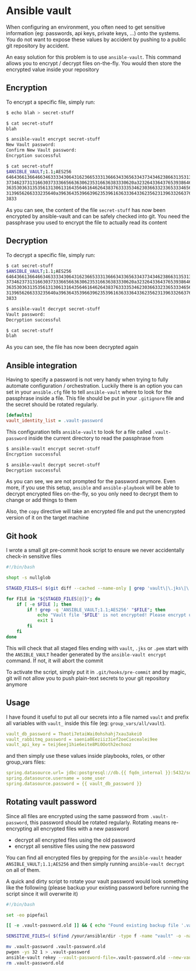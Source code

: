# Ansible vault

When configuring an environment, you often need to get sensitive information (eg: passwords, api keys, private keys, ...) onto the systems. You do not want to expose these values by accident by pushing to a public git repository by accident.

An easy solution for this problem is to use `ansible-vault`. This command allows you to encrypt / decrypt files on-the-fly. You would then store the encrypted value inside your repository

## Encryption

To encrypt a specific file, simply run:

```bash
$ echo blah > secret-stuff

$ cat secret-stuff
blah

$ ansible-vault encrypt secret-stuff
New Vault password:
Confirm New Vault password:
Encryption successful

$ cat secret-stuff
$ANSIBLE_VAULT;1.1;AES256
64643661366466346333343064316236653331366634336563343734346238663135313732363634
3734623731316630373336656636306235316636383330620a323264336437653938646632393232
36353036313535613130613164356461646264383763333534623036633233653334656634653837
3139656266333235640a396364353966396235396163633364336235623139633266376230653938
3833
```

As you can see, the content of the file `secret-stuff` has now been encrypted by ansible-vault and can be safely checked into git. You need the passphrase you used to encrypt the file to actually read its content


## Decryption

To decrypt a specific file, simply run:

```bash
$ cat secret-stuff
$ANSIBLE_VAULT;1.1;AES256
64643661366466346333343064316236653331366634336563343734346238663135313732363634
3734623731316630373336656636306235316636383330620a323264336437653938646632393232
36353036313535613130613164356461646264383763333534623036633233653334656634653837
3139656266333235640a396364353966396235396163633364336235623139633266376230653938
3833

$ ansible-vault decrypt secret-stuff
Vault password:
Decryption successful

$ cat secret-stuff
blah
```

As you can see, the file has now been decrypted again


## Ansible integration

Having to specify a password is not very handy when trying to fully automate configuration / orchestration. Luckily there is an option you can set in your `ansible.cfg` file to tell `ansible-vault` where to look for the passphrase inside a file. This file should be put in your `.gitignore` file and the secret should be rotated regularly.

```ini
[defaults]
vault_identity_list = .vault-password
``` 

This configuration tells `ansible-vault` to look for a file called `.vault-password` inside the current directory to read the passphrase from

```bash
$ ansible-vault encrypt secret-stuff
Encryption successful

$ ansible-vault decrypt secret-stuff
Decryption successful
```

As you can see, we are not prompted for the password anymore. Even more, if you use this setup, `ansible` and `ansible-playbook` will be able to decrypt encrypted files on-the-fly, so you only need to decrypt them to change or add things to them

Also, the `copy` directive will take an encrypted file and put the unencrypted version of it on the target machine


## Git hook

I wrote a small git pre-commit hook script to ensure we never accidentally check-in sensitive files

```bash
#!/bin/bash

shopt -s nullglob

STAGED_FILES=( $(git diff --cached --name-only | grep 'vault\|\.jks\|\.pem$' ) )

for FILE in "${STAGED_FILES[@]}"; do
	if [ -e $FILE ]; then
		if ! grep -q 'ANSIBLE_VAULT;1.1;AES256' "$FILE"; then
			echo "Vault file '$FILE' is not encrypted! Please encrypt using 'ansible-vault encrypt $FILE' before commit!"
			exit 1
		fi
	fi
done
```

This will check that all staged files ending with `vault`, `.jks` or `.pem` start with the `ANSIBLE_VAULT` header generated by the `ansible-vault encrypt` command. If not, it will abort the commit

To activate the script, simply put it in `.git/hooks/pre-commit` and by magic, git will not allow you to push plain-text secrets to your git repository anymore


## Usage

I have found it useful to put all our secrets into a file named `vault` and prefix all variables with `vault_` inside this file (eg: `group_vars/all/vault`).

```yaml
vault_db_password = Thaoti7etaiWai0ohshahj7xau3akei0
vault_rabbitmq_password = saenia0Eeziiz3ief2oeCiecealei9ee
vault_api_key = teij6eej1hie6eite8Mi0Ooth2echooz
```

and then simply use these values inside playbooks, roles, or other group_vars files:

```yaml
spring.datasource.url= jdbc:postgresql://db.{{ fqdn_internal }}:5432/some_db?ApplicationName={{ application }}
spring.datasource.username = some_user
spring.datasource.password = {{ vault_db_password }}

```

## Rotating vault password

Since all files are encrypted using the same password from `.vault-password`, this password should be rotated regularly. Rotating means re-encrypting all encrypted files with a new password

  * decrypt all encrypted files using the old password
  * encrypt all sensitive files using the new password

You can find all encrypted files by grepping for the `ansible-vault` header `ANSIBLE_VAULT;1.1;AES256` and then simply running `ansible-vault decrypt` on all of them.

A quick and dirty script to rotate your vault password would look something like the following (please backup your existing password before running the script since it will overwrite it)

```bash
#!/bin/bash

set -eo pipefail

[[ -e .vault-password.old ]] && { echo "Found existing backup file '.vault-password.old'. Previous run probably failed. Exiting."; exit 1; }

SENSITIVE_FILES=( $(find /your/ansible/dir -type f -name "vault" -o -name "*.jks" -o -name "*.pem") )

mv .vault-password .vault-password.old
pwgen -ys 32 1 > .vault-password
ansible-vault rekey --vault-password-file=.vault-password.old --new-vault-password-file=.vault-password "${SENSITIVE_FILES[@]}"
rm .vault-password.old
```